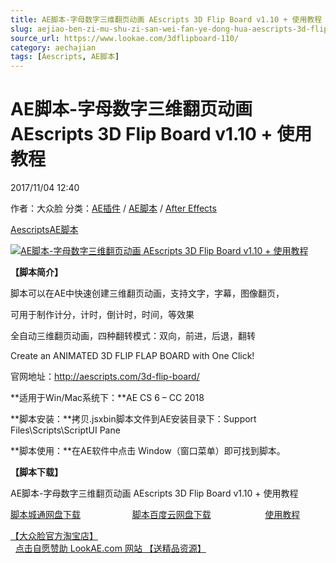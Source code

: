```yaml
---
title: AE脚本-字母数字三维翻页动画 AEscripts 3D Flip Board v1.10 + 使用教程
slug: aejiao-ben-zi-mu-shu-zi-san-wei-fan-ye-dong-hua-aescripts-3d-flip-board-v1-10-shi-yong-jiao-cheng
source_url: https://www.lookae.com/3dflipboard-110/
category: aechajian
tags: [Aescripts, AE脚本]
---
```

# AE脚本-字母数字三维翻页动画 AEscripts 3D Flip Board v1.10 + 使用教程

2017/11/04 12:40

作者：大众脸
分类：[AE插件](https://www.lookae.com/after-effects/aechajian/) / [AE脚本](https://www.lookae.com/after-effects/aescripts/) / [After Effects](https://www.lookae.com/after-effects/)

[Aescripts](https://www.lookae.com/tag/aescripts/)[AE脚本](https://www.lookae.com/tag/ae%e8%84%9a%e6%9c%ac/)

[![AE脚本-字母数字三维翻页动画 AEscripts 3D Flip Board v1.10 + 使用教程](https://www.lookae.com/wp-content/uploads/2017/05/3D-Flip-Board.jpg "AE脚本-字母数字三维翻页动画 AEscripts 3D Flip Board v1.10 + 使用教程-LookAE.com")](https://www.lookae.com/wp-content/uploads/2017/05/3D-Flip-Board.jpg)

**【脚本简介】**

脚本可以在AE中快速创建三维翻页动画，支持文字，字幕，图像翻页，

可用于制作计分，计时，倒计时，时间，等效果

全自动三维翻页动画，四种翻转模式：双向，前进，后退，翻转

Create an ANIMATED 3D FLIP FLAP BOARD with One Click!

官网地址：http://aescripts.com/3d-flip-board/

**适用于Win/Mac系统下：**AE CS 6 – CC 2018

**脚本安装：**拷贝.jsxbin脚本文件到AE安装目录下：Support Files\Scripts\ScriptUI Pane

**脚本使用：**在AE软件中点击 Window（窗口菜单）即可找到脚本。

**【脚本下载】**

AE脚本-字母数字三维翻页动画 AEscripts 3D Flip Board v1.10 + 使用教程

[脚本城通网盘下载](https://lookae.ctfile.com/fs/680462-227012605)                     [脚本百度云网盘下载](https://pan.baidu.com/s/1pK8RYPl)                      [使用教程](https://lookae.ctfile.com/fs/680462-201724557)

[【大众脸官方淘宝店】](https://lookae.taobao.com/)                [点击自愿赞助 LookAE.com 网站 【送精品资源】](https://www.lookae.com/sponsor/)
